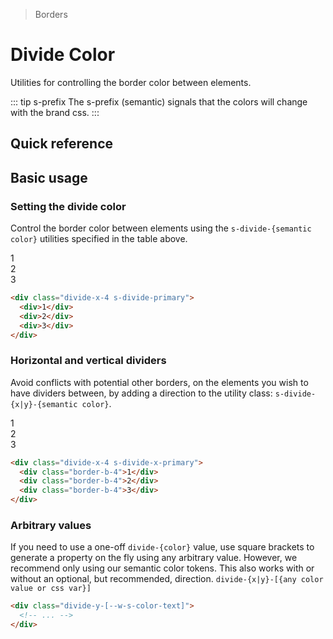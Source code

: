> Borders

# Divide Color
Utilities for controlling the border color between elements.

::: tip s-prefix
The s-prefix (semantic) signals that the colors will change with the brand css.
:::

## Quick reference

<ThemeContainer />

<qr-color-table />

## Basic usage

### Setting the divide color
Control the border color between elements using the `s-divide-{semantic color}` utilities specified in the table above.

<container>
  <div class="flex justify-items-stretch rounded-8 divide-x-4 s-divide-primary w-full">
    <div class="p-24 flex-1 text-center">1</div>
    <div class="p-24 flex-1 text-center">2</div>
    <div class="p-24 flex-1 text-center">3</div>
  </div>
</container>

```html
<div class="divide-x-4 s-divide-primary">
  <div>1</div>
  <div>2</div>
  <div>3</div>
</div>
```

### Horizontal and vertical dividers

Avoid conflicts with potential other borders, on the elements you wish to have dividers between,
by adding a direction to the utility class: `s-divide-{x|y}-{semantic color}`.

<container>
  <div class="flex justify-items-stretch rounded-8 divide-x-4 s-divide-x-primary w-full">
    <div class="p-24 flex-1 text-center border-b-4">1</div>
    <div class="p-24 flex-1 text-center border-b-4">2</div>
    <div class="p-24 flex-1 text-center border-b-4">3</div>
  </div>
</container>

```html
<div class="divide-x-4 s-divide-x-primary">
  <div class="border-b-4">1</div>
  <div class="border-b-4">2</div>
  <div class="border-b-4">3</div>
</div>
```

### Arbitrary values
If you need to use a one-off `divide-{color}` value, use square brackets to generate a property on the fly using any arbitrary value.
However, we recommend only using our semantic color tokens.
This also works with or without an optional, but recommended, direction.
`divide-{x|y}-[{any color value or css var}]`

```html
<div class="divide-y-[--w-s-color-text]">
  <!-- ... -->
</div>
```
